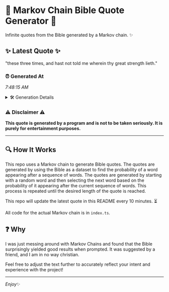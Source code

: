 # 📖 Markov Chain Bible Quote Generator 📖

Infinite quotes from the Bible generated by a Markov chain. ✨

## ✨ Latest Quote ✨
"these three times, and hast not told me wherein thy great strength lieth."

### ⏰ Generated At
*7:48:15 AM*

<details>
    <summary>🛠️ Generation Details</summary>
    <p>
        <strong>🌱 Seed:</strong> these<br>
        <strong>🔄 Iterations:</strong> 12<br>
        <strong>📜 Context History:</strong><br>[ these ]: three<br>[ these, three ]: times,<br>[ these, three, times, ]: and<br>[ these, three, times,, and ]: hast<br>[ these, three, times,, and, hast ]: not<br>[ these, three, times,, and, hast, not ]: told<br>[ three, times,, and, hast, not, told ]: me<br>[ times,, and, hast, not, told, me ]: wherein<br>[ and, hast, not, told, me, wherein ]: thy<br>[ hast, not, told, me, wherein, thy ]: great<br>[ not, told, me, wherein, thy, great ]: strength<br>[ told, me, wherein, thy, great, strength ]: lieth.<br>
    </p>
</details>

### ⚠️ Disclaimer ⚠️
**This quote is generated by a program and is not to be taken seriously. It is purely for entertainment purposes.**

---

## 🔍 How It Works

This repo uses a Markov chain to generate Bible quotes. The quotes are generated by using the Bible as a dataset to find the probability of a word appearing after a sequence of words. The quotes are generated by starting with a random word and then selecting the next word based on the probability of it appearing after the current sequence of words. This process is repeated until the desired length of the quote is reached.

This repo will update the latest quote in this README every 10 minutes. ⏳

All code for the actual Markov chain is in `index.ts`.

## ❓ Why

I was just messing around with Markov Chains and found that the Bible surprisingly yielded good results when prompted. 
It was suggested by a friend, and I am in no way christian.

Feel free to adjust the text further to accurately reflect your intent and experience with the project!

---

*Enjoy*✨
